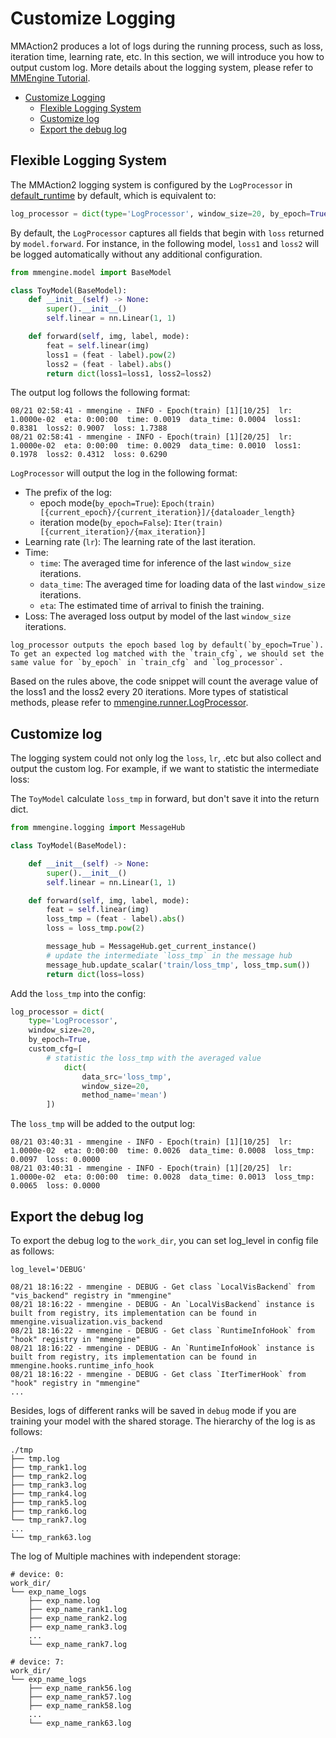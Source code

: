 # Customize Logging

MMAction2 produces a lot of logs during the running process, such as loss, iteration time, learning rate, etc. In this section, we will introduce you how to output custom log. More details about the logging system, please refer to [MMEngine Tutorial](https://mmengine.readthedocs.io/en/latest/advanced_tutorials/logging.html).

- [Customize Logging](#customize-logging)
  - [Flexible Logging System](#flexible-logging-system)
  - [Customize log](#customize-log)
  - [Export the debug log](#export-the-debug-log)

## Flexible Logging System

The MMAction2 logging system is configured by the `LogProcessor` in [default_runtime](/configs/_base_/default_runtime.py) by default, which is equivalent to:

```python
log_processor = dict(type='LogProcessor', window_size=20, by_epoch=True)
```

By default, the `LogProcessor` captures all fields that begin with `loss` returned by `model.forward`. For instance, in the following model, `loss1` and `loss2` will be logged automatically without any additional configuration.

```python
from mmengine.model import BaseModel

class ToyModel(BaseModel):
    def __init__(self) -> None:
        super().__init__()
        self.linear = nn.Linear(1, 1)

    def forward(self, img, label, mode):
        feat = self.linear(img)
        loss1 = (feat - label).pow(2)
        loss2 = (feat - label).abs()
        return dict(loss1=loss1, loss2=loss2)
```

The output log follows the following format:

```
08/21 02:58:41 - mmengine - INFO - Epoch(train) [1][10/25]  lr: 1.0000e-02  eta: 0:00:00  time: 0.0019  data_time: 0.0004  loss1: 0.8381  loss2: 0.9007  loss: 1.7388
08/21 02:58:41 - mmengine - INFO - Epoch(train) [1][20/25]  lr: 1.0000e-02  eta: 0:00:00  time: 0.0029  data_time: 0.0010  loss1: 0.1978  loss2: 0.4312  loss: 0.6290
```

`LogProcessor` will output the log in the following format:

- The prefix of the log:
  - epoch mode(`by_epoch=True`): `Epoch(train) [{current_epoch}/{current_iteration}]/{dataloader_length}`
  - iteration mode(`by_epoch=False`): `Iter(train) [{current_iteration}/{max_iteration}]`
- Learning rate (`lr`): The learning rate of the last iteration.
- Time:
  - `time`: The averaged time for inference of the last `window_size` iterations.
  - `data_time`: The averaged time for loading data of the last `window_size` iterations.
  - `eta`: The estimated time of arrival to finish the training.
- Loss: The averaged loss output by model of the last `window_size` iterations.

```{warning}
log_processor outputs the epoch based log by default(`by_epoch=True`). To get an expected log matched with the `train_cfg`, we should set the same value for `by_epoch` in `train_cfg` and `log_processor`.
```

Based on the rules above, the code snippet will count the average value of the loss1 and the loss2 every 20 iterations. More types of statistical methods, please refer to [mmengine.runner.LogProcessor](mmengine.runner.LogProcessor).

## Customize log

The logging system could not only log the `loss`, `lr`, .etc but also collect and output the custom log. For example, if we want to statistic the intermediate loss:

The `ToyModel` calculate `loss_tmp` in forward, but don't save it into the return dict.

```python
from mmengine.logging import MessageHub

class ToyModel(BaseModel):

    def __init__(self) -> None:
        super().__init__()
        self.linear = nn.Linear(1, 1)

    def forward(self, img, label, mode):
        feat = self.linear(img)
        loss_tmp = (feat - label).abs()
        loss = loss_tmp.pow(2)

        message_hub = MessageHub.get_current_instance()
        # update the intermediate `loss_tmp` in the message hub
        message_hub.update_scalar('train/loss_tmp', loss_tmp.sum())
        return dict(loss=loss)
```

Add the `loss_tmp` into the config:

```python
log_processor = dict(
    type='LogProcessor',
    window_size=20,
    by_epoch=True,
    custom_cfg=[
        # statistic the loss_tmp with the averaged value
            dict(
                data_src='loss_tmp',
                window_size=20,
                method_name='mean')
        ])
```

The `loss_tmp` will be added to the output log:

```
08/21 03:40:31 - mmengine - INFO - Epoch(train) [1][10/25]  lr: 1.0000e-02  eta: 0:00:00  time: 0.0026  data_time: 0.0008  loss_tmp: 0.0097  loss: 0.0000
08/21 03:40:31 - mmengine - INFO - Epoch(train) [1][20/25]  lr: 1.0000e-02  eta: 0:00:00  time: 0.0028  data_time: 0.0013  loss_tmp: 0.0065  loss: 0.0000
```

## Export the debug log

To export the debug log to the `work_dir`, you can set log_level in config file as follows:

```
log_level='DEBUG'
```

```
08/21 18:16:22 - mmengine - DEBUG - Get class `LocalVisBackend` from "vis_backend" registry in "mmengine"
08/21 18:16:22 - mmengine - DEBUG - An `LocalVisBackend` instance is built from registry, its implementation can be found in mmengine.visualization.vis_backend
08/21 18:16:22 - mmengine - DEBUG - Get class `RuntimeInfoHook` from "hook" registry in "mmengine"
08/21 18:16:22 - mmengine - DEBUG - An `RuntimeInfoHook` instance is built from registry, its implementation can be found in mmengine.hooks.runtime_info_hook
08/21 18:16:22 - mmengine - DEBUG - Get class `IterTimerHook` from "hook" registry in "mmengine"
...
```

Besides, logs of different ranks will be saved in `debug` mode if you are training your model with the shared storage. The hierarchy of the log is as follows:

```text
./tmp
├── tmp.log
├── tmp_rank1.log
├── tmp_rank2.log
├── tmp_rank3.log
├── tmp_rank4.log
├── tmp_rank5.log
├── tmp_rank6.log
└── tmp_rank7.log
...
└── tmp_rank63.log
```

The log of Multiple machines with independent storage:

```text
# device: 0:
work_dir/
└── exp_name_logs
    ├── exp_name.log
    ├── exp_name_rank1.log
    ├── exp_name_rank2.log
    ├── exp_name_rank3.log
    ...
    └── exp_name_rank7.log

# device: 7:
work_dir/
└── exp_name_logs
    ├── exp_name_rank56.log
    ├── exp_name_rank57.log
    ├── exp_name_rank58.log
    ...
    └── exp_name_rank63.log
```
